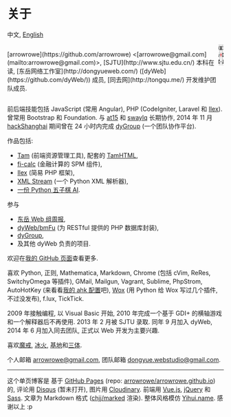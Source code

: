 关于
===

中文, [English](#!/about)

<div style="display:flex;justify-content:space-between">
  <p>[arrowrowe](https://github.com/arrowrowe) &lt;[arrowrowe@gmail.com](mailto:arrowrowe@gmail.com)&gt;, [SJTU](http://www.sjtu.edu.cn/) 本科在读, [东岳网络工作室](http://dongyueweb.com/) ([dyWeb](https://github.com/dyWeb/)) 成员, [同去网](http://tongqu.me/) 开发维护团队成员.</p>
  <a href="https://github.com/arrowrowe">
    <img src="logo.png" style="width:48px;height:48px;">
  </a>
</div>

前后端技能包括
  JavaScript (常用 Angular),
  PHP (CodeIgniter, Laravel 和 [Ilex](https://github.com/arrowrowe/ilex)).
曾常用 Bootstrap 和 Foundation.
与 [at15](https://github.com/at15) 和 [swaylq](https://github.com/swaylq) 长期协作, 2014 年 11 月 [hackShanghai](http://www.hackshanghai.com/) 期间曾在 24 小时内完成 [dyGroup](https://gitcafe.com/arrowrowe/dyGroup) (一个团队协作平台).

作品包括:
- [Tam](https://github.com/arrowrowe/tam) (前端资源管理工具), 配套的 [TamHTML](https://github.com/arrowrowe/tam-html),
- [fi-calc](https://github.com/arrowrowe/fi-calc) (金融计算的 SPM 组件),
- [Ilex](https://github.com/arrowrowe/ilex) (简易 PHP 框架),
- [XML Stream](https://github.com/arrowrowe/xml_stream) (一个 Python XML 解析器),
- [一份 Python 五子棋 AI](https://github.com/arrowrowe/gomoku).

参与
- [东岳 Web 组周报](https://github.com/dyweb/web-stuff/tree/master/weekly/),
- [dyWeb/bmFu](https://github.com/dyWeb/bmFu) (为 RESTful 提供的 PHP 数据库封装),
- [dyGroup](https://gitcafe.com/arrowrowe/dyGroup),
- 及其他 dyWeb 负责的项目.

欢迎在[我的 GitHub 页面](https://github.com/arrowrowe)查看更多.

喜欢
  Python,
  正则,
  Mathematica,
  Markdown,
  Chrome (包括
    cVim,
    ReRes,
    SwitchyOmega
    等插件),
  GMail,
  Mailgun,
  Vagrant,
  Sublime,
  PhpStrom,
  AutoHotKey (来看看[我的 ahk 配置](https://gist.github.com/arrowrowe/ecf73aa95654d1d213e4)吧),
  [Wox](https://github.com/qianlifeng/Wox) (用 Python 给 Wox 写过几个插件, 不过没发布),
  f.lux,
  TickTick.

2009 年接触编程,
  以 Visual Basic 开始,
  2010 年完成一个基于 GDI+ 的横轴游戏和一个解释器后不再使用.
2013 年 2 月被 SJTU 录取.
同年 9 月加入 dyWeb,
  2014 年 6 月加入同去团队, 正式以 Web 开发为主要兴趣.

喜欢[魔戒](http://zh.wikipedia.org/wiki/%E9%AD%94%E6%88%92), [冰火](http://zh.wikipedia.org/wiki/%E5%86%B0%E8%88%87%E7%81%AB%E4%B9%8B%E6%AD%8C), [基地][1]和[三体][2].

个人邮箱 [arrowrowe@gmail.com](mailto:arrowrowe@gmail.com), 团队邮箱 [dongyue.webstudio@gmail.com](mailto:dongyue.webstudio@gmail.com).

---

这个单页博客是
  基于 [GitHub Pages](https://pages.github.com/) (repo: [arrowrowe/arrowrowe.github.io](https://github.com/arrowrowe/arrowrowe.github.io)) 的,
  评论用 [Disqus](https://disqus.com/) (暂未打开),
  图片用 [Cloudinary](https://cloudinary.com/).
  前端用
    [Vue.js](http://vuejs.org/),
    [jQuery](https://github.com/jquery/jquery)
    和 [Sass](http://sass-lang.com/).
  文章为 Markdown 格式 ([chjj/marked](https://github.com/chjj/marked) 渲染).
  整体风格模仿 [Yihui.name](http://yihui.name/).
感谢以上 :p

[1]: http://zh.wikipedia.org/wiki/%E5%9F%BA%E5%9C%B0_(%E5%B0%8F%E8%AA%AA)
[2]: http://zh.wikipedia.org/wiki/%E4%B8%89%E4%BD%93_(%E5%B0%8F%E8%AF%B4)
